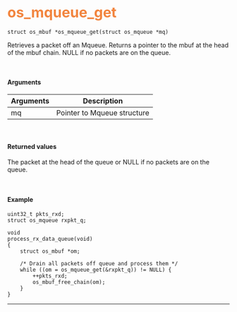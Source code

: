 ## <font color="#F2853F" style="font-size:24pt">os_mqueue_get</font>

```no-highlight
struct os_mbuf *os_mqueue_get(struct os_mqueue *mq)
```

Retrieves a packet off an Mqueue. Returns a pointer to the mbuf at the head of the mbuf chain. NULL if no packets are on the queue.

<br>

#### Arguments

| Arguments | Description |
|-----------|-------------|
| mq | Pointer to Mqueue structure  |

<br>

#### Returned values

The packet at the head of the queue or NULL if no packets are on the queue.

<br>

#### Example

```no-highlight
uint32_t pkts_rxd;
struct os_mqueue rxpkt_q;

void
process_rx_data_queue(void)
{
    struct os_mbuf *om;

    /* Drain all packets off queue and process them */
    while ((om = os_mqueue_get(&rxpkt_q)) != NULL) {
        ++pkts_rxd;
        os_mbuf_free_chain(om);
    }
}
```

---------------------
